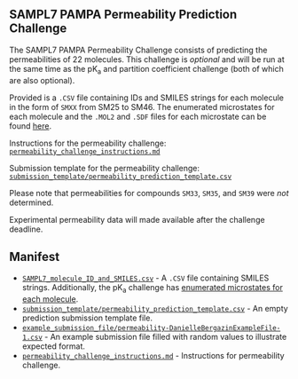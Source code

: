 ## SAMPL7 PAMPA Permeability Prediction Challenge

The SAMPL7 PAMPA Permeability Challenge consists of predicting the permeabilities of 22 molecules. This challenge is *optional* and will be run at the same time as the pK<sub>a</sub> and partition coefficient challenge (both of which are also optional).

Provided is a `.CSV` file containing IDs and SMILES strings for each molecule in the form of `SMXX` from SM25 to SM46. The enumerated microstates for each molecule and the `.MOL2` and `.SDF` files for each microstate can be found [here](physical_property/pKa/microstates/).

Instructions for the permeability challenge: [`permeability_challenge_instructions.md`](permeability_challenge_instructions.md)

Submission template for the permeability challenge: [`submission_template/permeability_prediction_template.csv`](submission_template/permeability_prediction_template.csv)

Please note that permeabilities for compounds `SM33`, `SM35`, and `SM39` were *not* determined.

Experimental permeability data will made available after the challenge deadline.

## Manifest
- [`SAMPL7_molecule_ID_and_SMILES.csv`](SAMPL7_molecule_ID_and_SMILES.csv) - A `.CSV` file containing SMILES strings. Additionally, the pK<sub>a</sub> challenge has [enumerated microstates for each molecule](../pKa/microstates).
- [`submission_template/permeability_prediction_template.csv`](submission_template/permeability_prediction_template.csv) - An empty prediction submission template file.
- [`example_submission_file/permeability-DanielleBergazinExampleFile-1.csv`](example_submission_file/permeability-DanielleBergazinExampleFile-1.csv) - An example submission file filled with random values to illustrate expected format.
- [`permeability_challenge_instructions.md`](permeability_challenge_instructions.md) - Instructions for permeability challenge.
